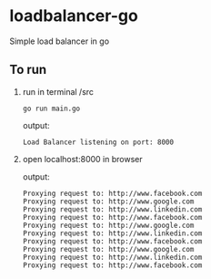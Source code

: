 # loadbalancer-go

Simple load balancer in go

## To run
1) run in terminal /src
    ```
    go run main.go
    ```
    
    output:
    ```
    Load Balancer listening on port: 8000
    ```

2) open localhost:8000 in browser
    
    output:
    ```
    Proxying request to: http://www.facebook.com
    Proxying request to: http://www.google.com
    Proxying request to: http://www.linkedin.com
    Proxying request to: http://www.facebook.com
    Proxying request to: http://www.google.com
    Proxying request to: http://www.linkedin.com
    Proxying request to: http://www.facebook.com
    Proxying request to: http://www.google.com
    Proxying request to: http://www.linkedin.com
    Proxying request to: http://www.facebook.com
    ```